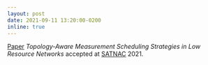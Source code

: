 ```yaml
---
layout: post
date: 2021-09-11 13:20:00-0200
inline: true
---
```


[Paper](../assets/pdf/SATNAC.pdf) *Topology-Aware Measurement Scheduling
Strategies in Low Resource Networks* accepted at [SATNAC](http://www.satnac.org.za) 2021.

